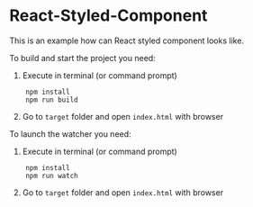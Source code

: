 # React-Styled-Component

This is an example how can React styled component looks like.

To build and start the project you need:
 1) Execute in terminal (or command prompt)
```
    npm install
    npm run build
```
2) Go to `target` folder and open `index.html` with browser

To launch the watcher you need:
 1) Execute in terminal (or command prompt)
```
    npm install
    npm run watch
```
2) Go to `target` folder and open `index.html` with browser
